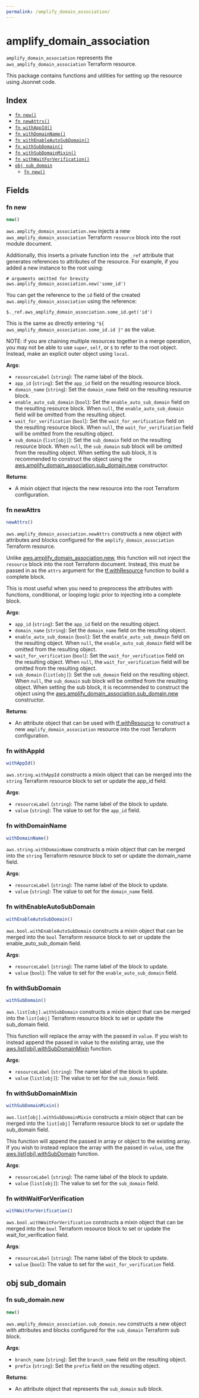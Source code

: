 ```yaml
---
permalink: /amplify_domain_association/
---
```


# amplify_domain_association

`amplify_domain_association` represents the `aws_amplify_domain_association` Terraform resource.



This package contains functions and utilities for setting up the resource using Jsonnet code.


## Index

* [`fn new()`](#fn-new)
* [`fn newAttrs()`](#fn-newattrs)
* [`fn withAppId()`](#fn-withappid)
* [`fn withDomainName()`](#fn-withdomainname)
* [`fn withEnableAutoSubDomain()`](#fn-withenableautosubdomain)
* [`fn withSubDomain()`](#fn-withsubdomain)
* [`fn withSubDomainMixin()`](#fn-withsubdomainmixin)
* [`fn withWaitForVerification()`](#fn-withwaitforverification)
* [`obj sub_domain`](#obj-sub_domain)
  * [`fn new()`](#fn-sub_domainnew)

## Fields

### fn new

```ts
new()
```


`aws.amplify_domain_association.new` injects a new `aws_amplify_domain_association` Terraform `resource`
block into the root module document.

Additionally, this inserts a private function into the `_ref` attribute that generates references to attributes of the
resource. For example, if you added a new instance to the root using:

    # arguments omitted for brevity
    aws.amplify_domain_association.new('some_id')

You can get the reference to the `id` field of the created `aws.amplify_domain_association` using the reference:

    $._ref.aws_amplify_domain_association.some_id.get('id')

This is the same as directly entering `"${ aws_amplify_domain_association.some_id.id }"` as the value.

NOTE: if you are chaining multiple resources together in a merge operation, you may not be able to use `super`, `self`,
or `$` to refer to the root object. Instead, make an explicit outer object using `local`.

**Args**:
  - `resourceLabel` (`string`): The name label of the block.
  - `app_id` (`string`): Set the `app_id` field on the resulting resource block.
  - `domain_name` (`string`): Set the `domain_name` field on the resulting resource block.
  - `enable_auto_sub_domain` (`bool`): Set the `enable_auto_sub_domain` field on the resulting resource block. When `null`, the `enable_auto_sub_domain` field will be omitted from the resulting object.
  - `wait_for_verification` (`bool`): Set the `wait_for_verification` field on the resulting resource block. When `null`, the `wait_for_verification` field will be omitted from the resulting object.
  - `sub_domain` (`list[obj]`): Set the `sub_domain` field on the resulting resource block. When `null`, the `sub_domain` sub block will be omitted from the resulting object. When setting the sub block, it is recommended to construct the object using the [aws.amplify_domain_association.sub_domain.new](#fn-sub_domainnew) constructor.

**Returns**:
- A mixin object that injects the new resource into the root Terraform configuration.


### fn newAttrs

```ts
newAttrs()
```


`aws.amplify_domain_association.newAttrs` constructs a new object with attributes and blocks configured for the `amplify_domain_association`
Terraform resource.

Unlike [aws.amplify_domain_association.new](#fn-new), this function will not inject the `resource`
block into the root Terraform document. Instead, this must be passed in as the `attrs` argument for the
[tf.withResource](https://github.com/tf-libsonnet/core/tree/main/docs#fn-withresource) function to build a complete block.

This is most useful when you need to preprocess the attributes with functions, conditional, or looping logic prior to
injecting into a complete block.

**Args**:
  - `app_id` (`string`): Set the `app_id` field on the resulting object.
  - `domain_name` (`string`): Set the `domain_name` field on the resulting object.
  - `enable_auto_sub_domain` (`bool`): Set the `enable_auto_sub_domain` field on the resulting object. When `null`, the `enable_auto_sub_domain` field will be omitted from the resulting object.
  - `wait_for_verification` (`bool`): Set the `wait_for_verification` field on the resulting object. When `null`, the `wait_for_verification` field will be omitted from the resulting object.
  - `sub_domain` (`list[obj]`): Set the `sub_domain` field on the resulting object. When `null`, the `sub_domain` sub block will be omitted from the resulting object. When setting the sub block, it is recommended to construct the object using the [aws.amplify_domain_association.sub_domain.new](#fn-sub_domainnew) constructor.

**Returns**:
  - An attribute object that can be used with [tf.withResource](https://github.com/tf-libsonnet/core/tree/main/docs#fn-withresource) to construct a new `amplify_domain_association` resource into the root Terraform configuration.


### fn withAppId

```ts
withAppId()
```

`aws.string.withAppId` constructs a mixin object that can be merged into the `string`
Terraform resource block to set or update the app_id field.



**Args**:
  - `resourceLabel` (`string`): The name label of the block to update.
  - `value` (`string`): The value to set for the `app_id` field.


### fn withDomainName

```ts
withDomainName()
```

`aws.string.withDomainName` constructs a mixin object that can be merged into the `string`
Terraform resource block to set or update the domain_name field.



**Args**:
  - `resourceLabel` (`string`): The name label of the block to update.
  - `value` (`string`): The value to set for the `domain_name` field.


### fn withEnableAutoSubDomain

```ts
withEnableAutoSubDomain()
```

`aws.bool.withEnableAutoSubDomain` constructs a mixin object that can be merged into the `bool`
Terraform resource block to set or update the enable_auto_sub_domain field.



**Args**:
  - `resourceLabel` (`string`): The name label of the block to update.
  - `value` (`bool`): The value to set for the `enable_auto_sub_domain` field.


### fn withSubDomain

```ts
withSubDomain()
```

`aws.list[obj].withSubDomain` constructs a mixin object that can be merged into the `list[obj]`
Terraform resource block to set or update the sub_domain field.

This function will replace the array with the passed in `value`. If you wish to instead append the
passed in value to the existing array, use the [aws.list[obj].withSubDomainMixin](TODO) function.


**Args**:
  - `resourceLabel` (`string`): The name label of the block to update.
  - `value` (`list[obj]`): The value to set for the `sub_domain` field.


### fn withSubDomainMixin

```ts
withSubDomainMixin()
```

`aws.list[obj].withSubDomainMixin` constructs a mixin object that can be merged into the `list[obj]`
Terraform resource block to set or update the sub_domain field.

This function will append the passed in array or object to the existing array. If you wish
to instead replace the array with the passed in `value`, use the [aws.list[obj].withSubDomain](TODO)
function.


**Args**:
  - `resourceLabel` (`string`): The name label of the block to update.
  - `value` (`list[obj]`): The value to set for the `sub_domain` field.


### fn withWaitForVerification

```ts
withWaitForVerification()
```

`aws.bool.withWaitForVerification` constructs a mixin object that can be merged into the `bool`
Terraform resource block to set or update the wait_for_verification field.



**Args**:
  - `resourceLabel` (`string`): The name label of the block to update.
  - `value` (`bool`): The value to set for the `wait_for_verification` field.


## obj sub_domain



### fn sub_domain.new

```ts
new()
```


`aws.amplify_domain_association.sub_domain.new` constructs a new object with attributes and blocks configured for the `sub_domain`
Terraform sub block.



**Args**:
  - `branch_name` (`string`): Set the `branch_name` field on the resulting object.
  - `prefix` (`string`): Set the `prefix` field on the resulting object.

**Returns**:
  - An attribute object that represents the `sub_domain` sub block.
